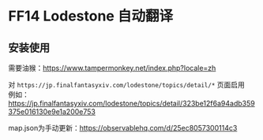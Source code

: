 # FF14 Lodestone 自动翻译
## 安装使用
需要油猴：https://www.tampermonkey.net/index.php?locale=zh

对 `https://jp.finalfantasyxiv.com/lodestone/topics/detail/*` 页面启用  
例如： https://jp.finalfantasyxiv.com/lodestone/topics/detail/323be12f6a94adb359375e016130e9e1a200e753

map.json为手动更新：https://observablehq.com/d/25ec8057300114c3
